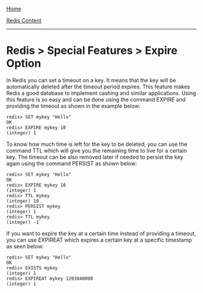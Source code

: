 [Home](../../index.md)

[Redis Content](../Redis.md)
___

# Redis > Special Features > Expire Option

In Redis you can set a timeout on a key. It means that the key will be automatically deleted after the timeout period expires. This feature makes Redis a good database to implement cashing and similar applications. Using this feature is so easy and can be done using the command EXPIRE and providing the timeout as shown in the example below:

````
redis> SET mykey "Hello"
OK
redis> EXPIRE mykey 10
(integer) 1
````

To know how much time is left for the key to be deleted, you can use the command TTL which will give you the remaining time to live for a certain key. The timeout can be also removed later if needed to persist the key again using the command PERSIST as shown below:


````
redis> SET mykey "Hello"
OK
redis> EXPIRE mykey 10
(integer) 1
redis> TTL mykey
(integer) 10
redis> PERSIST mykey
(integer) 1
redis> TTL mykey
(integer) -1
````

If you want to expire the key at a certain time instead of providing a timeout, you can use EXPIREAT which expires a certain key at a specific timestamp as seen below:

````
redis> SET mykey "Hello"
OK
redis> EXISTS mykey
(integer) 1
redis> EXPIREAT mykey 1293840000
(integer) 1
````
